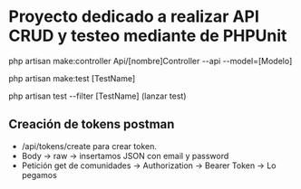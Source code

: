 
# Proyecto dedicado a realizar API CRUD y testeo mediante de PHPUnit

php artisan make:controller Api/[nombre]Controller --api --model=[Modelo]

php artisan make:test [TestName]

php artisan test --filter [TestName] (lanzar test)

## Creación de tokens postman

- /api/tokens/create para crear token.
- Body -> raw -> insertamos JSON con email y password
- Petición get de comunidades -> Authorization -> Bearer Token -> Lo pegamos
